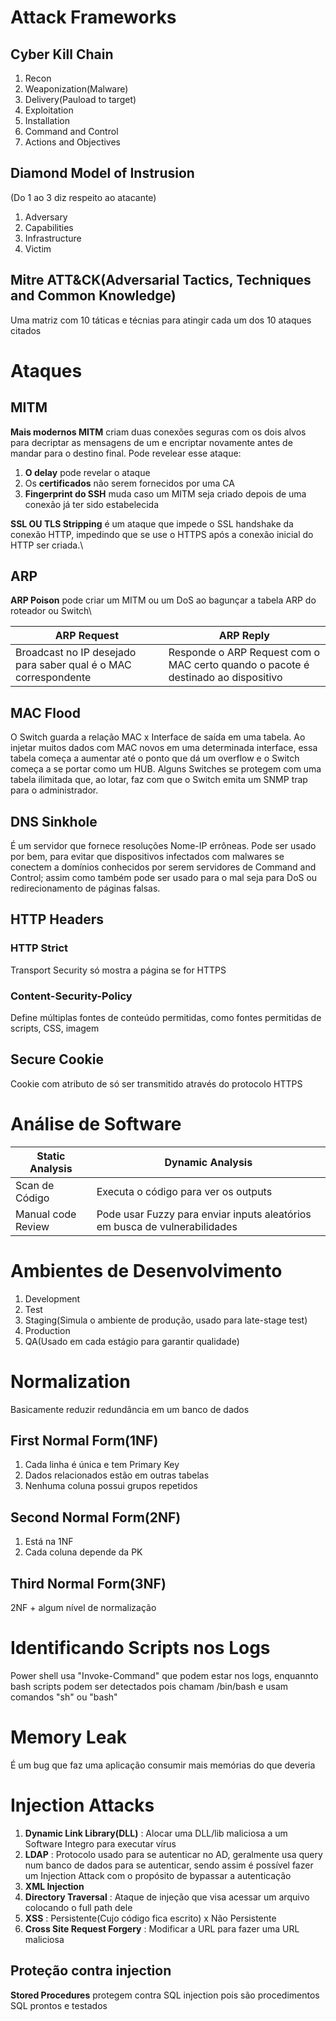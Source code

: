 # Attack Frameworks

## Cyber Kill Chain
1. Recon
2. Weaponization(Malware)
3. Delivery(Pauload to target)
4. Exploitation
5. Installation
6. Command and Control
7. Actions and Objectives
   
## Diamond Model of Instrusion
(Do 1 ao 3 diz respeito ao atacante)
1. Adversary
2. Capabilities
3. Infrastructure
4. Victim

## Mitre ATT&CK(Adversarial Tactics, Techniques and Common Knowledge)
Uma matriz com 10 táticas e técnias para atingir cada um dos 10 ataques citados

# Ataques

## MITM
**Mais modernos MITM** criam duas conexões seguras com os dois alvos para decriptar as mensagens de um e encriptar novamente antes de mandar para o destino final. Pode revelear esse ataque:
1. **O delay** pode revelar o ataque
2. Os **certificados** não serem fornecidos por uma CA
3. **Fingerprint do SSH** muda caso um MITM seja criado depois de uma conexão já ter sido estabelecida

**SSL OU TLS Stripping** é um ataque que impede o SSL handshake da conexão HTTP, impedindo que se use o HTTPS após a conexão inicial do HTTP ser criada.\




## ARP
**ARP Poison** pode criar um MITM ou um DoS ao bagunçar a tabela ARP do roteador ou Switch\


| **ARP Request**  | **ARP Reply** |
| ---------- | --------- |
| Broadcast no IP desejado para saber qual é o MAC correspondente | Responde o ARP Request com o MAC certo quando o pacote é destinado ao dispositivo |

## MAC Flood

O Switch guarda a relação MAC x Interface de saída em uma tabela. Ao injetar muitos dados com MAC novos em uma determinada interface, essa tabela começa a aumentar até o ponto que dá um overflow e o Switch começa a se portar como um HUB. Alguns Switches se protegem com uma tabela ilimitada que, ao lotar, faz com que o Switch emita um SNMP trap para o administrador. 

## DNS Sinkhole

É um servidor que fornece resoluções Nome-IP errôneas. Pode ser usado por bem, para evitar que dispositivos infectados com malwares se conectem a domínios conhecidos por serem servidores de Command and Control; assim como também pode ser usado para o mal seja para DoS ou redirecionamento de páginas falsas.

## HTTP Headers

### HTTP Strict
Transport Security só mostra a página se for HTTPS
### Content-Security-Policy 
Define múltiplas fontes de conteúdo permitidas, como fontes permitidas de scripts, CSS, imagem

## Secure Cookie
Cookie com atributo de só ser transmitido através do protocolo HTTPS

# Análise de Software

| Static Analysis | Dynamic Analysis |
| ---------- | --------- |
| Scan de Código | Executa o código para ver os outputs |
| Manual code Review | Pode usar Fuzzy para enviar inputs aleatórios em busca de vulnerabilidades | 

# Ambientes de Desenvolvimento

1. Development
2. Test
3. Staging(Simula o ambiente de produção, usado para late-stage test)
4. Production
5. QA(Usado em cada estágio para garantir qualidade)

# Normalization
Basicamente reduzir redundância em um banco de dados
## First Normal Form(1NF)
1. Cada linha é única e tem Primary Key
2. Dados relacionados estão em outras tabelas
3. Nenhuma coluna possui grupos repetidos

## Second Normal Form(2NF)
1. Está na 1NF
2. Cada coluna depende da PK

## Third Normal Form(3NF)
2NF + algum nível de normalização


# Identificando Scripts nos Logs

Power shell usa "Invoke-Command" que podem estar nos logs, enquannto bash scripts podem ser detectados pois chamam /bin/bash e usam comandos "sh" ou "bash"

# Memory Leak
É um bug que faz uma aplicação consumir mais memórias do que deveria

# Injection Attacks
1. **Dynamic Link Library(DLL)** : Alocar uma DLL/lib maliciosa a um Software Integro para executar vírus
2. **LDAP** : Protocolo usado para se autenticar no AD, geralmente usa query num banco de dados para se autenticar, sendo assim é possível fazer um Injection Attack com o propósito de bypassar a autenticação
3. **XML Injection**
4. **Directory Traversal** : Ataque de injeção que visa acessar um arquivo colocando o full path dele
5. **XSS** : Persistente(Cujo código fica escrito) x Não Persistente
6. **Cross Site Request Forgery** : Modificar a URL para fazer uma URL maliciosa

## Proteção contra injection

**Stored Procedures** protegem contra SQL injection pois são procedimentos SQL prontos e testados


